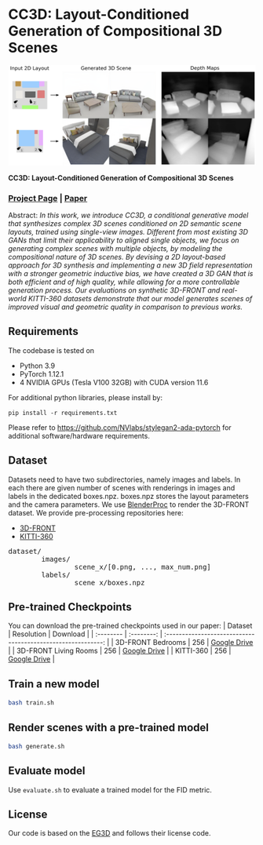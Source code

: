 # CC3D: Layout-Conditioned Generation of Compositional 3D Scenes</sub>

![Random Sample](./assets/teaser.png)

**CC3D: Layout-Conditioned Generation of Compositional 3D Scenes**<br>
### [Project Page](https://sherwinbahmani.github.io/cc3d) | [Paper](https://arxiv.org/abs/2303.12074)<br>

Abstract: *In this work, we introduce CC3D, a conditional generative model that synthesizes complex 3D scenes conditioned on 2D semantic scene layouts, trained using single-view images. Different from most existing 3D GANs that limit their applicability to aligned single objects, we focus on generating complex scenes with multiple objects, by modeling the compositional nature of 3D scenes. By devising a 2D layout-based approach for 3D synthesis and implementing a new 3D field representation with a stronger geometric inductive bias, we have created a 3D GAN that is both efficient and of high quality, while allowing for a more controllable generation process. Our evaluations on synthetic 3D-FRONT and real-world KITTI-360 datasets demonstrate that our model generates scenes of improved visual and geometric quality in comparison to previous works.*

## Requirements
The codebase is tested on 
* Python 3.9
* PyTorch 1.12.1
* 4 NVIDIA GPUs (Tesla V100 32GB) with CUDA version 11.6

For additional python libraries, please install by:

```
pip install -r requirements.txt
```

Please refer to https://github.com/NVlabs/stylegan2-ada-pytorch for additional software/hardware requirements.

## Dataset
Datasets need to have two subdirectories, namely images and labels. In each there are given number of scenes with renderings in images and labels in the dedicated boxes.npz. boxes.npz stores the layout parameters and the camera parameters. We use [BlenderProc](https://github.com/DLR-RM/BlenderProc/tree/main/examples/datasets/front_3d_with_improved_mat) to render the 3D-FRONT dataset. We provide pre-processing repositories here:

- [3D-FRONT](https://github.com/sherwinbahmani/threed_front_rendering) 
- [KITTI-360](https://github.com/QhelDIV/kitti360_renderer)

<pre>
dataset/ 
        images/
                scene_x/[0.png, ..., max_num.png]
        labels/
                scene_x/boxes.npz
</pre>
## Pre-trained Checkpoints
You can download the pre-trained checkpoints used in our paper:
| Dataset   | Resolution |                           Download                           |
| :-------- | :--------: | :----------------------------------------------------------: |
| 3D-FRONT Bedrooms      |    256     |  [Google Drive](https://drive.google.com/file/d/1s7cXYEwW9ij7id718QAR_2XmU_yLQN1W) |
| 3D-FRONT Living Rooms    |    256     |  [Google Drive](https://drive.google.com/file/d/1eJgE47r5CcLkpk6lKZg1LQ03G9euPyDC) |
| KITTI-360      |    256     |  [Google Drive](https://drive.google.com/file/d/1j6KmjuK0ussmM_Y3WxCxbZ0w0_XFWs9s) |

## Train a new model
```bash
bash train.sh
```

## Render scenes with a pre-trained model
```bash
bash generate.sh
```

## Evaluate model

Use ```evaluate.sh``` to evaluate a trained model for the FID metric.

## License

Our code is based on the [EG3D](https://github.com/NVlabs/eg3d) and follows their license code.
